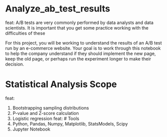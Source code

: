 # Analyze_ab_test_results
feat: A/B tests are very commonly performed by data analysts and data scientists. It is important that you get some practice working with the difficulties of these

For this project, you will be working to understand the results of an A/B test run by an e-commerce website. Your goal is to work through this notebook to help the company understand if they should implement the new page, keep the old page, or perhaps run the experiment longer to make their decision.
# Statistical Analysis Scope
feat: 
1. Bootstrapping sampling distributions
2. P-value and Z-score calculation
3. Logistic regression
feat: # Tools
1.  Python, Pandas, Numpy, Matplotlib, StatsModels, Scipy
2.  Jupyter Notebook
